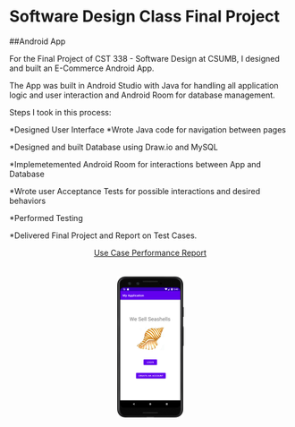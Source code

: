 # Software Design Class Final Project

##Android App 

For the Final Project of CST 338 - Software Design at CSUMB, I designed and built an E-Commerce Android App. 

The App was built in Android Studio with Java for handling all application logic and user interaction and Android Room for database management.

Steps I took in this process:

*Designed User Interface
*Wrote Java code for navigation between pages

*Designed and built Database using Draw.io and MySQL

*Implemetemented Android Room for interactions between App and Database

*Wrote user Acceptance Tests for possible interactions and desired behaviors

*Performed Testing

*Delivered Final Project and Report on Test Cases.

<div align="center">
  <a href="UseCaseReport.pdf">Use Case Performance Report</a>
</div>
<br>
<br>
<div align="center">
  <a href="https://youtu.be/nYhJ4JHM77w">
    <img src="AppPreview.png" alt="App Preview">
  </a>
</div>
